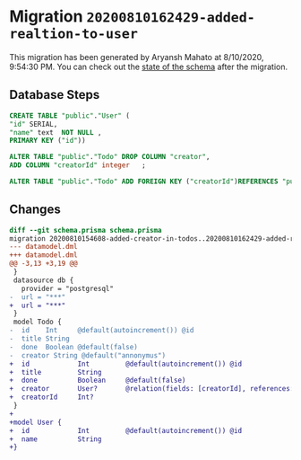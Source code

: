 # Migration `20200810162429-added-realtion-to-user`

This migration has been generated by Aryansh Mahato at 8/10/2020, 9:54:30 PM.
You can check out the [state of the schema](./schema.prisma) after the migration.

## Database Steps

```sql
CREATE TABLE "public"."User" (
"id" SERIAL,
"name" text  NOT NULL ,
PRIMARY KEY ("id"))

ALTER TABLE "public"."Todo" DROP COLUMN "creator",
ADD COLUMN "creatorId" integer   ;

ALTER TABLE "public"."Todo" ADD FOREIGN KEY ("creatorId")REFERENCES "public"."User"("id") ON DELETE SET NULL ON UPDATE CASCADE
```

## Changes

```diff
diff --git schema.prisma schema.prisma
migration 20200810154608-added-creator-in-todos..20200810162429-added-realtion-to-user
--- datamodel.dml
+++ datamodel.dml
@@ -3,13 +3,19 @@
 }
 datasource db {
   provider = "postgresql"
-  url = "***"
+  url = "***"
 }
 model Todo {
-  id    Int     @default(autoincrement()) @id
-  title String
-  done  Boolean @default(false)
-  creator String @default("annonymus")
+  id            Int         @default(autoincrement()) @id
+  title         String
+  done          Boolean     @default(false)
+  creator       User?       @relation(fields: [creatorId], references: [id])
+  creatorId     Int?
 }
+
+model User {
+  id            Int         @default(autoincrement()) @id
+  name          String
+}
```


